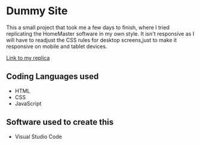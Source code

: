 # Dummy Site
This a small project that took me a few days to finish, where I tried replicating the HomeMaster software in my own style. 
It isn't responsive as I will have to readjust the CSS rules for desktop screens,just to make it responsive on mobile and tablet devices. 

[Link to my replica](https://thajeepan-rathiharan.github.io/HomeMaster_Replica/)

## Coding Languages used
- HTML
- CSS
- JavaScript

## Software used to create this
- Visual Studio Code
